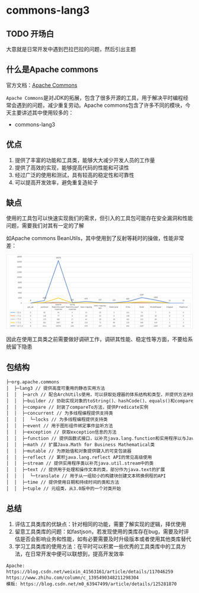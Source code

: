 # commons-lang3

## TODO 开场白

大意就是日常开发中遇到巴拉巴拉的问题，然后引出主题

## 什么是Apache commons

官方文档：[Apache Commons](https://commons.apache.org/)

`Apache Commons`是对JDK的拓展，包含了很多开源的工具，用于解决平时编程经常会遇到的问题，减少重复劳动。Apache commons包含了许多不同的模块，今天主要讲述其中使用较多的：

- commons-lang3

## 优点

1. 提供了丰富的功能和工具类，能够大大减少开发人员的工作量
2. 提供了高效的实现，能够提高代码的性能和可读性
3. 经过广泛的使用和测试，具有较高的稳定性和可靠性
4. 可以提高开发效率，避免重复造轮子

## 缺点

使用的工具包可以快速实现我们的需求，但引入的工具包可能存在安全漏洞和性能问题，需要我们对其有一定的了解

如Apache commons BeanUtils，其中使用到了反射等耗时的操做，性能非常差：

![BeanUtils](commons-lang3.assets\BeanUtils.png)

因此在使用工具类之前需要做好调研工作，调研其性能、稳定性等方面，不要给系统留下隐患

## 包结构

```html
├─org.apache.commons 
│  ├─lang3 // 提供高度可重用的静态实用方法
│  │  ├─arch // 配合ArchUtils使用，可以获取处理器的体系结构和类型，并提供方法判断处理器是否是某个结构、某个类型
│  │  ├─builder // 协助实现对象的toString()、hashCode()、equals()和compareTo()方法
│  │  ├─compare // 封装了compareTo方法，提供Predicate实例
│  │  ├─concurrent // 为多线程编程提供支持类
│  │  │  └─locks // 为多线程编程提供支持类
│  │  ├─event // 用于图形组件绑定事件监听方法
│  │  ├─exception // 获取exception信息的方法
│  │  ├─function // 提供函数式接口，以补充java.lang.function和实用程序以与Java 8 Lambdas一起使用
│  │  ├─math // 扩展Java.Math for Business Mathematical类
│  │  ├─mutable // 为原始值和对象提供键入的可变包装器
│  │  ├─reflect // 累积java.lang.reflect API的常见高级使用
│  │  ├─stream // 提供实用程序类以补充java.util.stream中的类
│  │  ├─text // 提供用于处理和操作文本的类，部分作为java.text的扩展
│  │  │  └─translate // 用于从一组较小的构建块创建文本转换例程的API
│  │  ├─time // 提供使用日期和持续时间的类和方法
│  │  ├─tuple // 元组类，从3.0版中的一个对类开始
```



































## 总结

1. 评估工具类库的优缺点：针对相同的功能，需要了解实现的逻辑，择优使用
2. 留意工具类库的问题：如fastjson，若发现使用的类库存在bug，需要及时评估是否会影响业务和性能，如有必要需要及时升级版本或者使用其他类库替代
3. 学习工具类库的使用方法：在平时可以积累一些优秀的工具类库中的工具方法，在日常开发中便可以联想到，提高开发效率

```
Apache: https://blog.csdn.net/weixin_41563161/article/details/117046259
https://www.zhihu.com/column/c_1395490348211298304
模板: https://blog.csdn.net/m0_63947499/article/details/125281870
```

